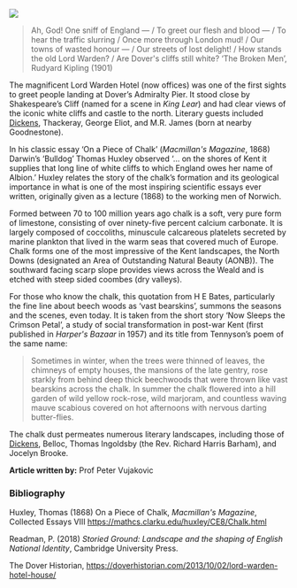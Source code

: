 <a href="https://dev.visual-essays.app"><img src="https://dev-visual-essays.netlify.app/images/ve-button.png"></a>
<param ve-config title="The Kentish Chalk" author="Peter Vujakovic" layout="vtl" 
banner="https://stor.artstor.org/stor/f3590125-3b05-42a0-b365-e33a8735353c">

>Ah, God! One sniff of England — / To greet our flesh and blood — / To hear the traffic slurring / Once more through London mud! / Our towns of wasted honour — / Our streets of lost delight! / How stands the old Lord Warden? / Are Dover's cliffs still white?
‘The Broken Men’, Rudyard Kipling (1901)

The magnificent Lord Warden Hotel (now offices) was one of the first sights to greet people landing at Dover’s Admiralty Pier. It stood close by Shakespeare’s Cliff (named for a scene in _King Lear_) and had clear views of the iconic white cliffs and castle to the north. Literary guests included [Dickens]( /dickens/dickens-biography), Thackeray, George Eliot, and M.R. James (born at nearby Goodnestone). 
<param ve-image url="https://upload.wikimedia.org/wikipedia/commons/8/86/Shakespeare_Cliff%2C_Dover_-_geograph.org.u_-_1898490.jpg" label="Shakespeare Cliff" attribution="Dover by Colin Smith, CC BY-SA 2.0, via Wikimedia Commons"> 

In his classic essay ‘On a Piece of Chalk’ (_Macmillan's Magazine_, 1868) Darwin’s ‘Bulldog’ Thomas Huxley observed ‘… on the shores of Kent it supplies that long line of white cliffs to which England owes her name of Albion.’ Huxley relates the story of the chalk’s formation and its geological importance in what is one of the most inspiring scientific essays ever written, originally given as a lecture (1868) to the working men of Norwich.
<param ve-image url="https://upload.wikimedia.org/wikipedia/commons/7/7e/White_cliffs_of_dover_09_2004.jpg" label="White Cliffs of Dover" attribution="https://www.flickr.com/people/fanny/, CC BY-SA 2.0, via Wikimedia Commons">

Formed between 70 to 100 million years ago chalk is a soft, very pure form of limestone, consisting of over ninety-five percent calcium carbonate. It is largely composed of coccoliths, minuscule calcareous platelets secreted by marine plankton that lived in the warm seas that covered much of Europe. Chalk forms one of the most impressive of the Kent landscapes, the North Downs (designated an Area of Outstanding Natural Beauty (AONB)). The southward facing scarp slope provides views across the Weald and is etched with steep sided coombes (dry valleys).

For those who know the chalk, this quotation from H E Bates, particularly the fine line about beech woods as ‘vast bearskins’, summons the seasons and the scenes, even today. It is taken from the short story ‘Now Sleeps the Crimson Petal’, a study of social transformation in post-war Kent (first published in _Harper's Bazaar_ in 1957) and its title from Tennyson’s poem of the same name:

>Sometimes in winter, when the trees were thinned of leaves, the chimneys of empty houses, the mansions of the late gentry, rose starkly from behind deep thick beechwoods that were thrown like vast bearskins across the chalk. In summer the chalk flowered into a hill garden of wild yellow rock-rose, wild marjoram, and countless waving mauve scabious covered on hot afternoons with nervous darting butter-flies.

The chalk dust permeates numerous literary landscapes, including those of [Dickens](/dickens/dickens-biography), Belloc, Thomas Ingoldsby (the Rev. Richard Harris Barham), and Jocelyn Brooke.

**Article written by:**  Prof Peter Vujakovic

### Bibliography 

Huxley, Thomas (1868) On a Piece of Chalk, _Macmillan's Magazine_, Collected Essays VIII https://mathcs.clarku.edu/huxley/CE8/Chalk.html

Readman, P. (2018) _Storied Ground: Landscape and the shaping of English National Identity_, Cambridge University Press.

The Dover Historian, https://doverhistorian.com/2013/10/02/lord-warden-hotel-house/

